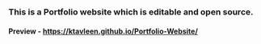 ### This is a Portfolio website which is editable and open source.
#### Preview - https://ktavleen.github.io/Portfolio-Website/
